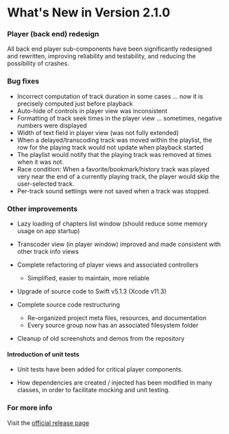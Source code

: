 #  What's New in Version 2.1.0

### Player (back end) redesign

All back end player sub-components have been significantly redesigned and rewritten, improving reliability and testability, and reducing the possibility of crashes.

### Bug fixes

* Incorrect computation of track duration in some cases ... now it is precisely computed just before playback
* Auto-hide of controls in player view was inconsistent
* Formatting of track seek times in the player view ... sometimes, negative numbers were displayed
* Width of text field in player view (was not fully extended)
* When a delayed/transcoding track was moved within the playlist, the row for the playing track would not update when playback started
* The playlist would notify that the playing track was removed at times when it was not.
* Race condition: When a favorite/bookmark/history track was played very near the end of a currently playing track, the player would skip the user-selected track.
* Per-track sound settings were not saved when a track was stopped.

### Other improvements

* Lazy loading of chapters list window (should reduce some memory usage on app startup)

* Transcoder view (in player window) improved and made consistent with other track info views

* Complete refactoring of player views and associated controllers
    * Simplified, easier to maintain, more reliable
    
* Upgrade of source code to Swift v5.1.3 (Xcode v11.3)

* Complete source code restructuring
   * Re-organized project meta files, resources, and documentation
   * Every source group now has an associated filesystem folder
   
* Cleanup of old screenshots and demos from the repository

#### Introduction of unit tests

* Unit tests have been added for critical player components.

* How dependencies are created / injected has been modified in many classes, in order to facilitate mocking and unit testing.

### **For more info**
Visit the [official release page](https://github.com/maculateConception/aural-player/releases/tag/2.1.0)
